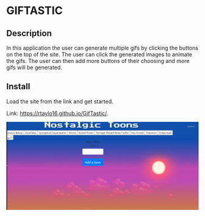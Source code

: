 # GIFTASTIC

## Description 
In this application the user can generate multiple gifs by clicking the buttons on the top of the site.
The user can click the generated images to animate the gifs.
The user can then add more buttons of their choosing and more gifs will be generated.

## Install
Load the site from the link and get started.

Link: https://rtaylo16.github.io/GifTastic/.

![GitHub Logo](screenshot.png)
